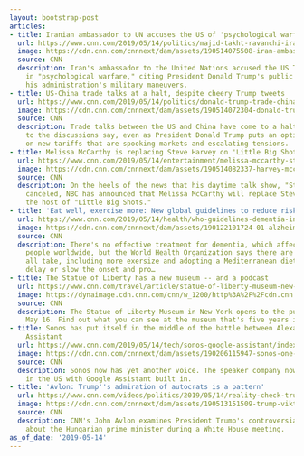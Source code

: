 ```yaml
---
layout: bootstrap-post
articles:
- title: Iranian ambassador to UN accuses the US of 'psychological warfare'
  url: https://www.cnn.com/2019/05/14/politics/majid-takht-ravanchi-iran-us-troops-psychological-warfare-cnntv/index.html
  image: https://cdn.cnn.com/cnnnext/dam/assets/190514075508-iran-ambassador-takht-ravanchi-super-tease.jpg
  source: CNN
  description: Iran's ambassador to the United Nations accused the US Tuesday of engaging
    in "psychological warfare," citing President Donald Trump's public threats and
    his administration's military maneuvers.
- title: US-China trade talks at a halt, despite cheery Trump tweets
  url: https://www.cnn.com/2019/05/14/politics/donald-trump-trade-china-lng/index.html
  image: https://cdn.cnn.com/cnnnext/dam/assets/190514072304-donald-trump-super-tease.jpg
  source: CNN
  description: Trade talks between the US and China have come to a halt, sources close
    to the discussions say, even as President Donald Trump puts an optimistic shine
    on new tariffs that are spooking markets and escalating tensions.
- title: Melissa McCarthy is replacing Steve Harvey on 'Little Big Shots'
  url: https://www.cnn.com/2019/05/14/entertainment/melissa-mccarthy-steve-harvey/index.html
  image: https://cdn.cnn.com/cnnnext/dam/assets/190514082337-harvey-mccarthy-split-super-tease.jpg
  source: CNN
  description: On the heels of the news that his daytime talk show, "Steve," has been
    canceled, NBC has announced that Melissa McCarthy will replace Steve Harvey as
    the host of "Little Big Shots."
- title: 'Eat well, exercise more: New global guidelines to reduce risk of dementia'
  url: https://www.cnn.com/2019/05/14/health/who-guidelines-dementia-intl/index.html
  image: https://cdn.cnn.com/cnnnext/dam/assets/190122101724-01-alzheimers-super-tease.jpg
  source: CNN
  description: There's no effective treatment for dementia, which affects 50 million
    people worldwide, but the World Health Organization says there are steps we can
    all take, including more exersize and adopting a Mediterranean diet, that can
    delay or slow the onset and pro…
- title: The Statue of Liberty has a new museum -- and a podcast
  url: https://www.cnn.com/travel/article/statue-of-liberty-museum-new-york-city/index.html
  image: https://dynaimage.cdn.cnn.com/cnn/w_1200/http%3A%2F%2Fcdn.cnn.com%2Fcnnnext%2Fdam%2Fassets%2F181122102925-statue-of-liberty-crown-super-tease.jpg
  source: CNN
  description: The Statue of Liberty Museum in New York opens to the public on Thursday,
    May 16. Find out what you can see at the museum that's five years in the making.
- title: Sonos has put itself in the middle of the battle between Alexa and Google
    Assistant
  url: https://www.cnn.com/2019/05/14/tech/sonos-google-assistant/index.html
  image: https://cdn.cnn.com/cnnnext/dam/assets/190206115947-sonos-one-super-tease.jpg
  source: CNN
  description: Sonos now has yet another voice. The speaker company now offers products
    in the US with Google Assistant built in.
- title: 'Avlon: Trump''s admiration of autocrats is a pattern'
  url: https://www.cnn.com/videos/politics/2019/05/14/reality-check-trump-hungarian-prime-minister-russia-avlon-newday-vpx.cnn
  image: https://cdn.cnn.com/cnnnext/dam/assets/190513151509-trump-viktor-orban-super-tease.jpg
  source: CNN
  description: CNN's John Avlon examines President Trump's controversial comments
    about the Hungarian prime minister during a White House meeting.
as_of_date: '2019-05-14'
---
```


